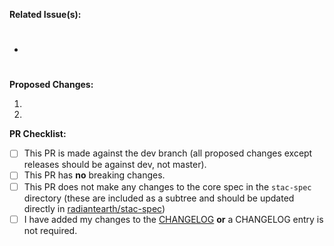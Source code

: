 **Related Issue(s):** 

- #

**Proposed Changes:**

1. 
2. 

**PR Checklist:**

- [ ] This PR is made against the dev branch (all proposed changes except releases should be against dev, not master).
- [ ] This PR has **no** breaking changes.
- [ ] This PR does not make any changes to the core spec in the `stac-spec` directory (these are included as a subtree and should be updated directly in [radiantearth/stac-spec](https://github.com/radiantearth/stac-spec))
- [ ] I have added my changes to the [CHANGELOG](https://github.com/radiantearth/stac-api-spec/blob/dev/CHANGELOG.md) **or** a CHANGELOG entry is not required.
